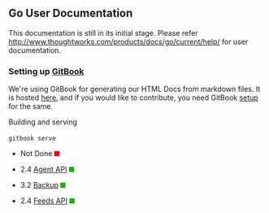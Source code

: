 ## Go User Documentation

This documentation is still in its initial stage. Please refer http://www.thoughtworks.com/products/docs/go/current/help/ for user documentation.

### Setting up [GitBook](https://github.com/GitbookIO/gitbook)

We're using GitBook for generating our HTML Docs from markdown files. It is hosted [here](http://go.cd/documentation/developer), and if you would like to contribute, you need GitBook [setup](https://github.com/GitbookIO/gitbook#how-to-use-it) for the same.

Building and serving 

`gitbook serve`

* Not Done ![NOT DONE](images/red.png)

* 2.4 [Agent API](./Agent_API.md) ![DONE](images/green.png)
* 3.2 [Backup](./Backup_API.md) ![DONE](images/green.png)
* 2.4 [Feeds API](Feeds_API.md) ![DONE](images/green.png)
